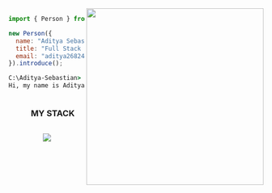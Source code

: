 <picture> 
<a href="https://i.giphy.com/media/v1.Y2lkPTc5MGI3NjExdGl5dnVqdDBqeXNoOXAxMHF3MTQ5MWFzZ2dlczNucjlidjBxYTZneCZlcD12MV9pbnRlcm5hbF9naWZfYnlfaWQmY3Q9Zw/bGgsc5mWoryfgKBx1u/giphy.gif" alt="Developer">
<img src="/assets//images/developer.webp" align="right" width="350">
</a>
</picture>

```js
import { Person } from "earth";

new Person({
  name: "Aditya Sebastian",
  title: "Full Stack Developer",
  email: "aditya268244@gmail.com"
}).introduce();
```

```cmd
C:\Aditya-Sebastian> node me.js
Hi, my name is Aditya Sebastian, I'm a Full Stack Developer from India.
```

<div id="user-content-toc">
  <ul align="center">
    <summary><h3 style="display: inline-block">MY STACK </h3></summary>
  </ul>
</div>
<!--icons-->
<p align="center">
<a href="https://skillicons.dev">
<img src="https://skillicons.dev/icons?i=js,react,nextjs,tailwindcss,nodejs,express,mysql,git,figma,vercel,vite,supabase&perline=6" />
</a>
</p>
